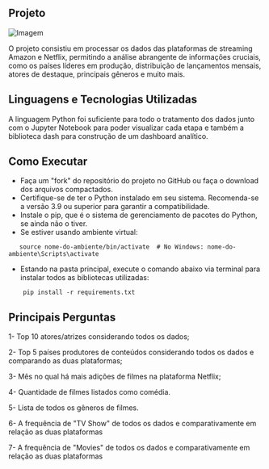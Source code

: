 ## Projeto
![Imagem](https://github.com/ArielCAlves/projetos/blob/main/python-dash/imgs/python-dash.gif)

 
O projeto consistiu em processar os dados das plataformas de streaming Amazon e Netflix, permitindo a análise abrangente de informações cruciais, como os países líderes em produção, distribuição de lançamentos mensais, atores de destaque, principais gêneros e muito mais.

## Linguagens e Tecnologias Utilizadas

A linguagem Python foi suficiente para todo o tratamento dos dados junto com o Jupyter Notebook para poder visualizar cada etapa e também a biblioteca dash para construção de um dashboard analítico.


## Como Executar

- Faça um "fork" do repositório do projeto no GitHub ou faça o download dos arquivos compactados.
- Certifique-se de ter o Python instalado em seu sistema. Recomenda-se a versão 3.9 ou superior para garantir a compatibilidade.
- Instale o pip, que é o sistema de gerenciamento de pacotes do Python, se ainda não o tiver.
- Se estiver usando ambiente virtual:
```python3 -m venv nome-do-ambiente
   source nome-do-ambiente/bin/activate  # No Windows: nome-do-ambiente\Scripts\activate
```
- Estando na pasta principal, execute o comando abaixo via terminal para instalar todos as bibliotecas utilizadas:
```
    pip install -r requirements.txt
```

## Principais Perguntas

1- Top 10 atores/atrizes considerando todos os dados;

2- Top 5 países produtores de conteúdos considerando todos os dados e comparando as duas plataformas;

3- Mês no qual há mais adições de filmes na plataforma Netflix;

4- Quantidade de filmes listados como comédia.

5- Lista de todos os gêneros de filmes.

6- A frequência de "TV Show" de todos os dados e comparativamente em relação as duas plataformas

7- A frequência de "Movies" de todos os dados e comparativamente em relação as duas plataformas
